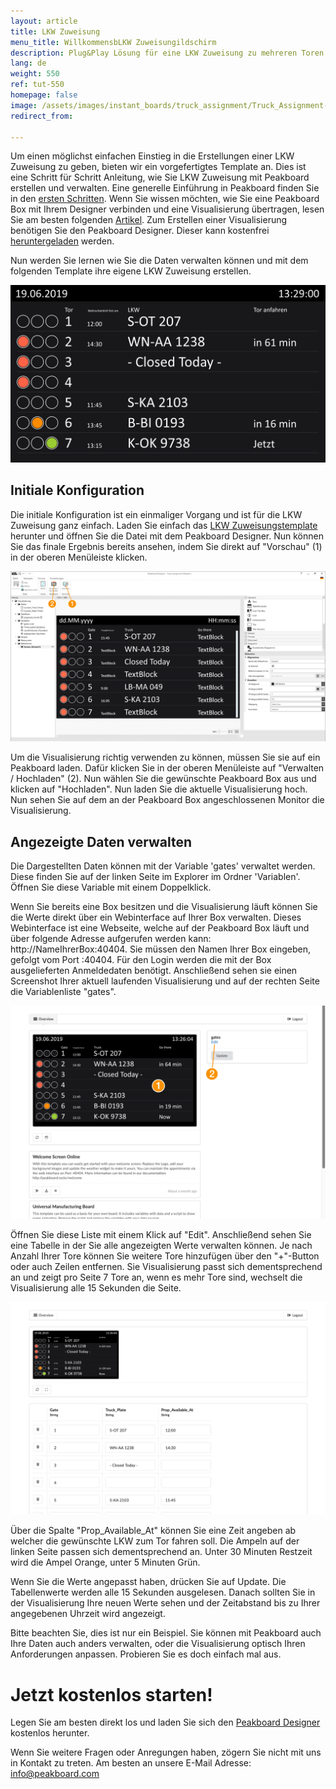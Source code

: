 ```yaml
---
layout: article
title: LKW Zuweisung
menu_title: WillkommensbLKW Zuweisungildschirm
description: Plug&Play Lösung für eine LKW Zuweisung zu mehreren Toren
lang: de
weight: 550
ref: tut-550
homepage: false
image: /assets/images/instant_boards/truck_assignment/Truck_Assignment-EN.png
redirect_from:

---
```


Um einen möglichst einfachen Einstieg in die Erstellungen einer LKW Zuweisung zu geben, bieten wir ein vorgefertigtes Template an. Dies ist eine Schritt für Schritt Anleitung, wie Sie LKW Zuweisung mit Peakboard erstellen und verwalten. Eine generelle Einführung in Peakboard finden Sie in den [ersten Schritten](https://peakboard.rocks/erste-schritte). Wenn Sie wissen möchten, wie Sie eine Peakboard Box mit Ihrem Designer verbinden und eine Visualisierung übertragen, lesen Sie am besten folgenden [Artikel](https://peakboard.rocks/anschliessen). Zum Erstellen einer Visualisierung benötigen Sie den Peakboard Designer. Dieser kann kostenfrei [heruntergeladen](https://peakboard.rocks/designer-from-welcome) werden.

Nun werden Sie lernen wie Sie die Daten verwalten können und mit dem folgenden Template ihre eigene LKW Zuweisung erstellen.

![image_live](/assets/images/instant_boards/truck_assignment/Truck_Assignment-DE.png)


## Initiale Konfiguration

Die initiale Konfiguration ist ein einmaliger Vorgang und ist für die LKW Zuweisung ganz einfach. Laden Sie einfach das [LKW Zuweisungstemplate](https://github.com/Peakboard/CoolStuff/blob/master/Demonstrator/Designer%20Templates/Administration/Truck%20assignment/Truck_Assignment-DE.pbmx?raw=true) herunter und öffnen Sie die Datei mit dem Peakboard Designer. Nun können Sie das finale Ergebnis bereits ansehen, indem Sie direkt auf "Vorschau" (1) in der oberen Menüleiste klicken. 

![image_live](/assets/images/instant_boards/truck_assignment/Truck_Assignment_Overview.png)

Um die Visualisierung richtig verwenden zu können, müssen Sie sie auf ein Peakboard laden. Dafür klicken Sie in der oberen Menüleiste auf "Verwalten / Hochladen" (2). Nun wählen Sie die gewünschte Peakboard Box aus und klicken auf "Hochladen". Nun laden Sie die aktuelle Visualisierung hoch. Nun sehen Sie auf dem an der Peakboard Box angeschlossenen Monitor die Visualisierung.

## Angezeigte Daten verwalten

Die Dargestellten Daten können mit der Variable 'gates' verwaltet werden. Diese finden Sie auf der linken Seite im Explorer im Ordner 'Variablen'. Öffnen Sie diese Variable mit einem Doppelklick. 

Wenn Sie bereits eine Box besitzen und die Visualisierung läuft können Sie die Werte direkt über ein Webinterface auf Ihrer Box verwalten. Dieses Webinterface ist eine Webseite, welche auf der Peakboard Box läuft und über folgende Adresse aufgerufen werden kann: http://NameIhrerBox:40404. Sie müssen den Namen Ihrer Box eingeben, gefolgt vom Port :40404. Für den Login werden die mit der Box ausgelieferten Anmeldedaten benötigt. Anschließend sehen sie einen Screenshot Ihrer aktuell laufenden Visualisierung und auf der rechten Seite die Variablenliste "gates". 

![image_live](/assets/images/instant_boards/truck_assignment/Truck_Assignment_Webinterface_Overview.png)

Öffnen Sie diese Liste mit einem Klick auf "Edit". Anschließend sehen Sie eine Tabelle in der Sie alle angezeigten Werte verwalten können. Je nach Anzahl Ihrer Tore können Sie weitere Tore hinzufügen über den "+"-Button oder auch Zeilen entfernen. Sie Visualisierung passt sich dementsprechend an und zeigt pro Seite 7 Tore an, wenn es mehr Tore sind, wechselt die Visualisierung alle 15 Sekunden die Seite.

![image_live](/assets/images/instant_boards/truck_assignment/Truck_Assignment_Webinterface_Variable.png)

Über die Spalte "Prop_Available_At" können Sie eine Zeit angeben ab welcher die gewünschte LKW zum Tor fahren soll. Die Ampeln auf der linken Seite passen sich dementsprechend an. Unter 30 Minuten Restzeit wird die Ampel Orange, unter 5 Minuten Grün.

Wenn Sie die Werte angepasst haben, drücken Sie auf Update. Die Tabellenwerte werden alle 15 Sekunden ausgelesen. Danach sollten Sie in der Visualisierung Ihre neuen Werte sehen und der Zeitabstand bis zu Ihrer angegebenen Uhrzeit wird angezeigt.

Bitte beachten Sie, dies ist nur ein Beispiel. Sie können mit Peakboard auch Ihre Daten auch anders verwalten, oder die Visualisierung optisch Ihren Anforderungen anpassen. Probieren Sie es doch einfach mal aus.

# Jetzt kostenlos starten!

Legen Sie am besten direkt los und laden Sie sich den [Peakboard Designer](https://peakboard.rocks/designer-from-welcome) kostenlos herunter.

Wenn Sie weitere Fragen oder Anregungen haben, zögern Sie nicht mit uns in Kontakt zu treten. Am besten an unsere E-Mail Adresse: [info@peakboard.com](mailto:info@peakboard.com)
